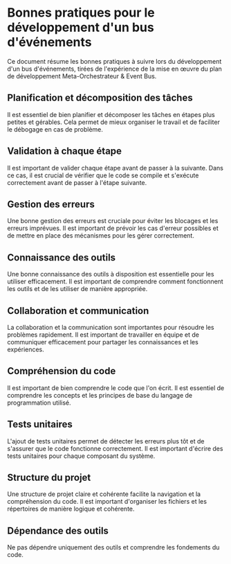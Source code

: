 # Bonnes pratiques pour le développement d'un bus d'événements

Ce document résume les bonnes pratiques à suivre lors du développement d'un bus d'événements, tirées de l'expérience de la mise en œuvre du plan de développement Meta-Orchestrateur & Event Bus.

## Planification et décomposition des tâches

Il est essentiel de bien planifier et décomposer les tâches en étapes plus petites et gérables. Cela permet de mieux organiser le travail et de faciliter le débogage en cas de problème.

## Validation à chaque étape

Il est important de valider chaque étape avant de passer à la suivante. Dans ce cas, il est crucial de vérifier que le code se compile et s'exécute correctement avant de passer à l'étape suivante.

## Gestion des erreurs

Une bonne gestion des erreurs est cruciale pour éviter les blocages et les erreurs imprévues. Il est important de prévoir les cas d'erreur possibles et de mettre en place des mécanismes pour les gérer correctement.

## Connaissance des outils

Une bonne connaissance des outils à disposition est essentielle pour les utiliser efficacement. Il est important de comprendre comment fonctionnent les outils et de les utiliser de manière appropriée.

## Collaboration et communication

La collaboration et la communication sont importantes pour résoudre les problèmes rapidement. Il est important de travailler en équipe et de communiquer efficacement pour partager les connaissances et les expériences.

## Compréhension du code

Il est important de bien comprendre le code que l'on écrit. Il est essentiel de comprendre les concepts et les principes de base du langage de programmation utilisé.

## Tests unitaires

L'ajout de tests unitaires permet de détecter les erreurs plus tôt et de s'assurer que le code fonctionne correctement. Il est important d'écrire des tests unitaires pour chaque composant du système.

## Structure du projet

Une structure de projet claire et cohérente facilite la navigation et la compréhension du code. Il est important d'organiser les fichiers et les répertoires de manière logique et cohérente.

## Dépendance des outils
Ne pas dépendre uniquement des outils et comprendre les fondements du code.